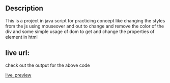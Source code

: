 ## Description 
  
  This is a project in java script for practicing concept like changing the styles from the js
  using mouseover and out to change and remove the color of the div and some simple usage of 
  dom to get and change the properties of element in html

## live url:
  
  check out the output for the above code

  [live_preview](https://java-script-projects-green-three.vercel.app/)
